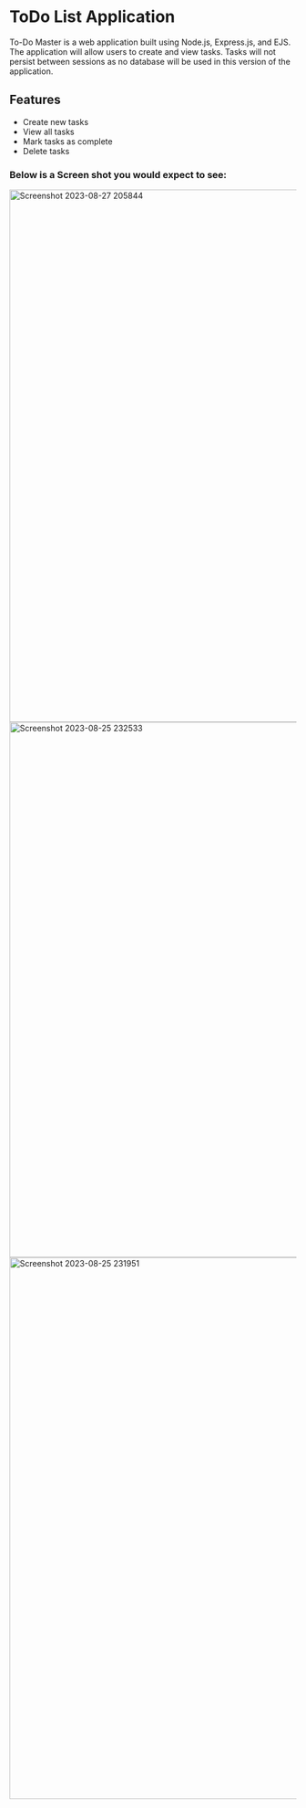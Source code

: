 # ToDo List Application 
To-Do Master is a web application built using Node.js, Express.js, and EJS. The application will allow users to create and view tasks. Tasks will not persist between sessions as no database will be used in this version of the application.
## Features
- Create new tasks
- View all tasks
- Mark tasks as complete
- Delete tasks
<h3>Below is a Screen shot you would expect to see:</h3>

<img width="933" alt="Screenshot 2023-08-27 205844" src="https://github.com/sneha-thyagarajan/ToDoList_UsingExpress/assets/131603569/d321e803-a22e-45b0-945a-173307dbb6af">

<img width="938" alt="Screenshot 2023-08-25 232533" src="https://github.com/sneha-thyagarajan/ToDoList_UsingExpress/assets/131603569/3d83fe01-10be-4718-8503-a9f562b93ba9">
<img width="949" alt="Screenshot 2023-08-25 231951" src="https://github.com/sneha-thyagarajan/ToDoList_UsingExpress/assets/131603569/c02f45b4-4578-493b-9758-a6f3c2579ba9">
